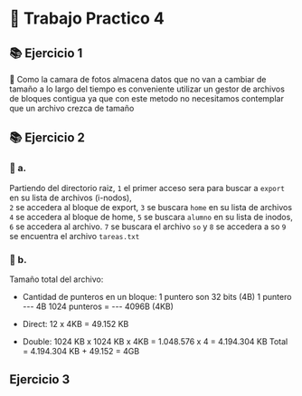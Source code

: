 # 📍 Trabajo Practico 4 
## 📚 Ejercicio 1
📃 Como la camara de fotos almacena datos que no van a cambiar de tamaño a lo largo del tiempo es conveniente utilizar un gestor de archivos de bloques contigua ya que con este metodo 
no necesitamos contemplar que un archivo crezca de tamaño
## 📚 Ejercicio 2
### 📌 a.
Partiendo del directorio raiz, 
`1` el primer acceso sera para buscar a `export` en su lista de archivos (i-nodos),  
`2` se accedera al bloque de export,
`3` se buscara `home` en su lista de archivos
`4` se accedera al bloque de home,
`5` se buscara `alumno` en su lista de inodos,
`6` se accedera al archivo. 
`7` se buscara el archivo `so` y 
`8` se accedera a so
`9` se encuentra el archivo `tareas.txt`

### 📌 b. 

Tamaño total del archivo: 

- Cantidad de punteros en un bloque:
  1 puntero son 32 bits (4B)
  1 puntero --- 4B
1024 punteros  = ---  4096B (4KB)

- Direct:  12 x 4KB = 49.152 KB
- Double: 1024 KB x 1024 KB x 4KB = 1.048.576 x 4 = 4.194.304 KB
Total = 4.194.304 KB + 49.152 = 4GB

## Ejercicio 3
